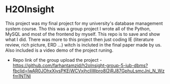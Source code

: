 # H2OInsight

This project was my final project for my university's database management system course. Tho this was a group project I wrote all of the Python, MySQL and most of the frontend by myself. This repo is to save and show what I did. There was more to this project then just coding IE (literature review, rich picture, ERD ...) witch is incluted in the final paper made by us. Also included is a video demo of the project runing.




- Repo link of the group upload the project - https://github.com/farhantamzid/h2oInsight-group-5-iub-dbms?fbclid=IwAR0JOhxXjysPKEjWCVxjhcliWpro8I2jRJ87GphuLsmcJni_N_Wzfm1NTNI
